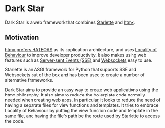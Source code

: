 # Dark Star

Dark Star is a web framework that combines [Starlette](https://starlette.io) and [htmx](https://htmx.org).

## Motivation

[htmx prefers HATEOAS](https://htmx.org/essays/hateoas/) as its application
architecture, and uses [Locality of Behaviour](https://htmx.org/essays/locality-of-behaviour/)
to improve developer productivity. It also makes using web features such as
[Server-sent Events (SSE)](https://developer.mozilla.org/en-US/docs/Web/API/Server-sent_events/Using_server-sent_events)
and [Websockets](https://developer.mozilla.org/en-US/docs/Web/API/WebSockets_API) easy to use.

Starlette is an ASGI framework for Python that supports SSE and Websockets out
of the box and has been used to create a number of alternative frameworks.

Dark Star aims to provide an easy way to create web applications using the htmx
philosophy. It also aims to reduce the boilerplate code normally needed when
creating web apps. In particular, it looks to reduce the need of having a
separate files for view functions and templates. It tries to embrace Locality
of Behaviour by putting the view function code and template in the same file,
and having the file's path be the route used by Starlette to access the code.
